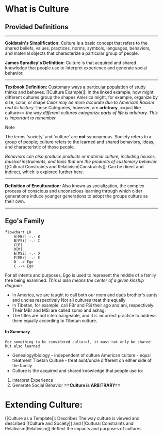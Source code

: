 # What is Culture
## Provided Definitions
****
**Goldstein's Simplification:** Culture is a basic concept that refers to the shared beliefs, values, practices, norms, symbols, languages, behaviors, and material objects that characterize a particular group of people.

**James Spradley's Definition:** Culture is that acquired and shared knowledge that people use to Interpret experience and generate social behavior.
****
**Textbook Definition:** Customary ways a particular population of study thinks and behaves.
[[Culture Example]]: In the linked example, how might different cultures group the shapes
	America might, for example, organize by size, color, or shape
			*Color may be more accurate due to American Racism and its history*
		These Categories, however, are **arbitrary**, ==just like culture==
*the way different cultures categorize parts of life is arbitrary. This is important to remember*
>[!note]
>The terms 'society' and 'culture' are **not** synonymous. Society refers to a group of people; culture refers to the learned and shared behaviors, ideas, and characteristic of those people.

*Behaviors can also produce products or material culture, including houses, musical instruments, and tools that are the products of customary behavior.*
[[Cultural Constraints and Relativism|Constraints]]: Can be direct and indirect, which is explored further here.
****
**Definition of Enculturation:** Also known as socialization, the complex process of conscious and unconscious learning through which older generations induce younger generations to adopt the groups culture as their own.
****
## Ego's Family
```mermaid
flowchart LR
	A[FBr] -.- B
	B[FSi] -.- C
	C[F] 
    D[M] 
    E[MSi] -.- D
    F[MBr] -.- E
    D --> Ego
    C --> Ego
```
For all intents and purposes, Ego is used to represent the middle of a family tree being examined. *This is also means the center of a given kinship diagram*
- In America, we are taught to call both our mom and dads brother's aunts and uncles respectively
Not all cultures treat this equally
- In Tibetan, for example, call FBr and FSi their ago and ani, respectively. Their MBr and MSi are called somo and ashag. 
- The titles are not interchangeable, and it is incorrect practice to address them equally according to Tibetan culture.
#### **In Summary**
	For something to be considered cultural, it must not only be shared but also learned
- Genealogy/biology - independent of culture
		American culture - equal treatment
		Tibetan Culture - treat aunt/uncle different on either side of the family
- Culture is the acquired and shared knowledge that people use to:
1. Interpret Experience
2. Generate Social Behavior
**==Culture is ARBITRARY==**
# Extending Culture: 
[[Culture as a Template]]: Describes The way culture is viewed and described
[[Culture and Society]] and [[Cultural Constraints and Relativism|Relativism]] Reflect the impacts and purposes of cultures

